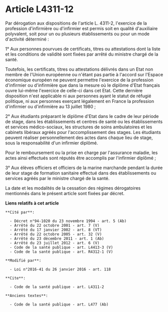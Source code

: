 # Article L4311-12

Par dérogation aux dispositions de l'article L. 4311-2, l'exercice de la profession d'infirmière ou d'infirmier est permis
soit en qualité d'auxiliaire polyvalent, soit pour un ou plusieurs établissements ou pour un mode d'activité déterminé : 

1° Aux personnes pourvues de certificats, titres ou attestations dont la liste et les conditions de validité sont fixées par
arrêté du ministre chargé de la santé. 

Toutefois, les certificats, titres ou attestations délivrés dans un Etat non membre de l'Union européenne ou n'étant pas
partie à l'accord sur l'Espace économique européen ne peuvent permettre l'exercice de la profession d'infirmier ou
d'infirmière que dans la mesure où le diplôme d'Etat français ouvre lui-même l'exercice de celle-ci dans cet Etat. Cette
dernière disposition n'est applicable ni aux personnes ayant le statut de réfugié politique, ni aux personnes exerçant
légalement en France la profession d'infirmier ou d'infirmière au 13 juillet 1980 ; 

2° Aux étudiants préparant le diplôme d'Etat dans le cadre de leur période de stage, dans les établissements et centres de
santé ou les établissements et services médico-sociaux, les structures de soins ambulatoires et les cabinets libéraux agréés
pour l'accomplissement des stages. Les étudiants peuvent réaliser personnellement des actes dans chaque lieu de stage, sous
la responsabilité d'un infirmier diplômé. 

Pour le remboursement ou la prise en charge par l'assurance maladie, les actes ainsi effectués sont réputés être accomplis
par l'infirmier diplômé ;

3° Aux élèves officiers et officiers de la marine marchande pendant la durée de leur stage de formation sanitaire effectué
dans des établissements ou services agréés par le ministre chargé de la santé. 

La date et les modalités de la cessation des régimes dérogatoires mentionnés dans le présent article sont fixées par décret.

**Liens relatifs à cet article**

	**Cité par**:

	  - Décret n°94-1020 du 23 novembre 1994 - art. 5 (Ab)
	  - Arrêté du 22 octobre 2001 - art. 7 (V)
	  - Arrêté du 17 janvier 2002 - art. 8 (VT)
	  - Arrêté du 22 octobre 2005 - art. 32 (V)
	  - Arrêté du 23 décembre 2011 - art. 1 (Ab)
	  - Arrêté du 23 juillet 2012 - art. 6 (V)
	  - Code de la santé publique - art. L4413-3 (V)
	  - Code de la santé publique - art. R4312-1 (V)

	**Modifié par**:

	  - Loi n°2016-41 du 26 janvier 2016 - art. 118

	**Cite**:

	  - Code de la santé publique - art. L4311-2

	**Anciens textes**:

	  - Code de la santé publique - art. L477 (Ab)
